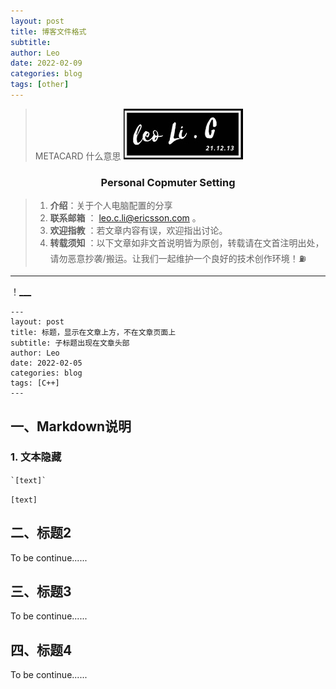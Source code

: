 ```yaml
---
layout: post
title: 博客文件格式
subtitle:
author: Leo
date: 2022-02-09
categories: blog
tags: [other]
---
```




> METACARD
> 什么意思
> ![图片描述不会显示](/asserts/img/square_mid.jpg)

<h3 align="center">Personal Copmuter Setting</h3>

> 1. **介绍**：关于个人电脑配置的分享
> 2. **联系邮箱** ： leo.c.li@ericsson.com 。
> 3. **欢迎指教** ：若文章内容有误，欢迎指出讨论。
> 4. **转载须知** ：以下文章如非文首说明皆为原创，转载请在文首注明出处，请勿恶意抄袭/搬运。让我们一起维护一个良好的技术创作环境！⛽️

---

！[___](https://github.com/Leo-2019/Picture/blob/main/pictures/logo/square_mid.jpg?raw=true)



```
---
layout: post
title: 标题，显示在文章上方，不在文章页面上
subtitle: 子标题出现在文章头部
author: Leo
date: 2022-02-05
categories: blog
tags: [C++]
---
```

## 一、Markdown说明

### 1. 文本隐藏

`` `[text]` ``

`[text]`

## 二、标题2

To be continue......

## 三、标题3

To be continue......

## 四、标题4

To be continue......
